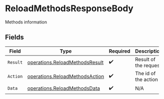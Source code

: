 # ReloadMethodsResponseBody

Methods information


## Fields

| Field                                                                            | Type                                                                             | Required                                                                         | Description                                                                      |
| -------------------------------------------------------------------------------- | -------------------------------------------------------------------------------- | -------------------------------------------------------------------------------- | -------------------------------------------------------------------------------- |
| `Result`                                                                         | [operations.ReloadMethodsResult](../../models/operations/reloadmethodsresult.md) | :heavy_check_mark:                                                               | Result of the request                                                            |
| `Action`                                                                         | [operations.ReloadMethodsAction](../../models/operations/reloadmethodsaction.md) | :heavy_check_mark:                                                               | The id of the action                                                             |
| `Data`                                                                           | [operations.ReloadMethodsData](../../models/operations/reloadmethodsdata.md)     | :heavy_check_mark:                                                               | N/A                                                                              |